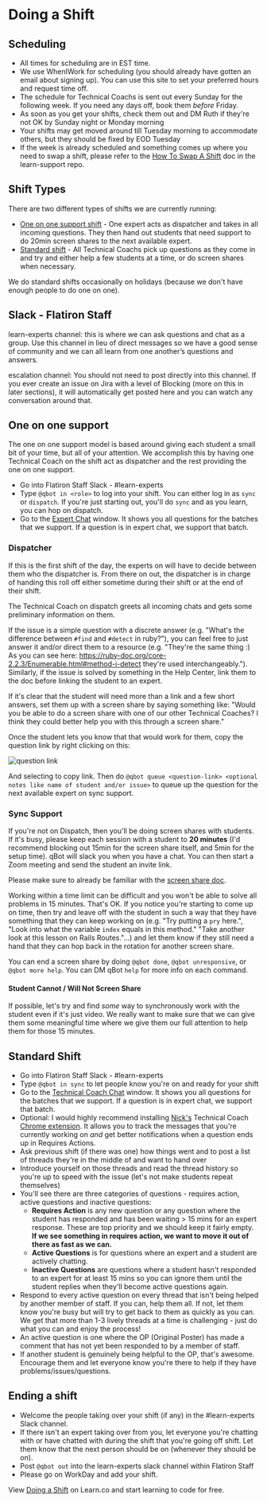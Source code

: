 # Doing a Shift

## Scheduling

- All times for scheduling are in EST time.
- We use WhenIWork for scheduling (you should already have gotten an email about signing up). You can use this site to set your preferred hours and request time off.
- The schedule for Technical Coachs is sent out every Sunday for the following week. If you need any days off, book them *before* Friday.
- As soon as you get your shifts, check them out and DM Ruth if they're not OK by Sunday night or Monday morning
- Your shifts may get moved around till Tuesday morning to accommodate others, but they should be fixed by EOD Tuesday
- If the week is already scheduled and something comes up where you need to swap a shift, please refer to the [How To Swap A Shift](https://github.com/flatiron-labs/learn-support/blob/master/how-to-swap-a-shift.md) doc in the learn-support repo. 

## Shift Types

There are two different types of shifts we are currently running:

- [One on one support shift](#one-on-one-support) - One expert acts as dispatcher and takes in all incoming questions. They then hand out students that need support to do 20min screen shares to the next available expert. 
- [Standard shift](#standard-shift) - All Technical Coachs pick up questions as they come in and try and either help a few students at a time, or do screen shares when necessary. 

We do standard shifts occasionally on holidays (because we don't have enough people to do one on one).

## Slack - Flatiron Staff

learn-experts channel: this is where we can ask questions and chat as a group. Use this channel in lieu of direct messages so we have a good sense of community and we can all learn from one another’s questions and answers.

escalation channel: You should not need to post directly into this channel. If you ever create an issue on Jira with a level of Blocking (more on this in later sections), it will automatically get posted here and you can watch any conversation around that. 

## One on one support

The one on one support model is based around giving each student a small bit of your time, but all of your attention. We accomplish this by having one Technical Coach on the shift act as dispatcher and the rest providing the one on one support. 

- Go into Flatiron Staff Slack - #learn-experts
- Type `@qbot in <role>` to log into your shift. You can either log in as `sync` or `dispatch`. If you're just starting out, you'll do `sync` and as you learn, you can hop on dispatch. 
- Go to the [Expert Chat](https://learn.co/expert-chat) window. It shows you all questions for the batches that we support. If a question is in expert chat, we support that batch.

### Dispatcher

If this is the first shift of the day, the experts on will have to decide between them who the dispatcher is. From there on out, the dispatcher is in charge of handing this roll off either sometime during their shift or at the end of their shift. 

The Technical Coach on dispatch greets all incoming chats and gets some preliminary information on them. 

If the issue is a simple question with a discrete answer (e.g. "What's the difference between `#find` and `#detect` in ruby?"), you can feel free to just answer it and/or direct them to a resource (e.g. "They're the same thing :) As you can see here: https://ruby-doc.org/core-2.2.3/Enumerable.html#method-i-detect they're used interchangeably."). Similarly, if the issue is solved by something in the Help Center, link them to the doc before linking the student to an expert.

If it's clear that the student will need more than a link and a few short answers, set them up with a screen share by saying something like: "Would you be able to do a screen share with one of our other Technical Coaches? I think they could better help you with this through a screen share."

Once the student lets you know that that would work for them, copy the question link by right clicking on this:

![question link](https://s3.amazonaws.com/learn-experts/question_link.png)

And selecting to copy link. Then do `@qbot queue <question-link> <optional notes like name of student and/or issue>` to queue up the question for the next available expert on sync support. 

### Sync Support

If you're not on Dispatch, then you'll be doing screen shares with students. If it's busy, please keep each session with a student to **20 minutes** (I'd recommend blocking out 15min for the screen share itself, and 5min for the setup time). qBot will slack you when you have a chat. You can then start a Zoom meeting and send the student an invite link. 

Please make sure to already be familiar with the [screen share doc](https://github.com/flatiron-labs/learn-support/blob/master/screen-sharing.md).

Working within a time limit can be difficult and you won't be able to solve all problems in 15 minutes. That's OK. If you notice you're starting to come up on time, then try and leave off with the student in such a way that they have something that they can keep working on (e.g. "Try putting a `pry` here.", "Look into what the variable `index` equals in this method." "Take another look at this lesson on Rails Routes."...) and let them know if they still need a hand that they can hop back in the rotation for another screen share.

You can end a screen share by doing `@qbot done`, `@qbot unresponsive`, or `@qbot more help`. You can DM qBot `help` for more info on each command. 

#### Student Cannot / Will Not Screen Share

If possible, let's try and find _some_ way to synchronously work with the student even if it's just video. We really want to make sure that we can give them some meaningful time where we give them our full attention to help them for those 15 minutes. 

## Standard Shift

- Go into Flatiron Staff Slack - #learn-experts
- Type `@qbot in sync` to let people know you're on and ready for your shift
- Go to the [Technical Coach Chat](https://learn.co/expert-chat) window. It shows you all questions for the batches that we support. If a question is in expert chat, we support that batch.
- Optional: I would highly recommend installing [Nick's](https://github.com/NStephenson) Technical Coach [Chrome extension](https://chrome.google.com/webstore/detail/le3/hjjhpafjpkkjbdchnaeikofponobhngc). It allows you to track the messages that you're currently working on _and_ get better notifications when a question ends up in Requires Actions.
- Ask previous shift (if there was one) how things went and to post a list of threads they're in the middle of and want to hand over
- Introduce yourself on those threads and read the thread history so you're up to speed with the issue (let's not make students repeat themselves)
- You'll see there are three categories of questions - requires action, active questions and inactive questions:
  - **Requires Action** is any new question or any question where the student has responded and has been waiting > 15 mins for an expert response. These are top priority and we should keep it fairly empty. **If we see something in requires action, we want to move it out of there as fast as we can.**
  - **Active Questions** is for questions where an expert and a student are actively chatting.
  - **Inactive Questions** are questions where a student hasn't responded to an expert for at least 15 mins so you can ignore them until the student replies when they'll become active questions again.
- Respond to every active question on every thread that isn't being helped by another member of staff. If you can, help them all. If not, let them know you're busy but will try to get back to them as quickly as you can. We get that more than 1-3 lively threads at a time is challenging - just do what you can and enjoy the process!
- An active question is one where the OP (Original Poster) has made a comment that has not yet been responded to by a member of staff.
- If another student is genuinely being helpful to the OP, that's awesome. Encourage them and let everyone know you're there to help if they have problems/issues/questions.

## Ending a shift

- Welcome the people taking over your shift (if any) in the #learn-experts Slack channel.
- If there isn't an expert taking over from you, let everyone you're chatting with or have chatted with during the shift that you're going off shift. Let them know that the next person should be on (whenever they should be on).
- Post `@qbot out` into the learn-experts slack channel within Flatiron Staff
- Please go on WorkDay and add your shift. 

<p class='util--hide'>View <a href='https://learn.co/lessons/learn-expert-doing-a-shift'>Doing a Shift</a> on Learn.co and start learning to code for free.</p>
